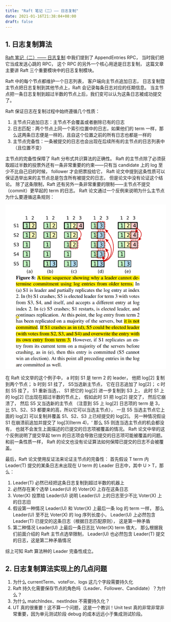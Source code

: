 ```yaml
---
title: "Raft 笔记（二）—— 日志复制"
date: 2021-01-16T21:38:04+08:00
draft: false
---
```


## 1. 日志复制算法

[Raft 笔记（二）—— 日志复制](https://coderatwork.cn/posts/notes-on-raft-1/) 中我们提到了 AppendEntries RPC，
当时我们把它当成发送心跳的 RPC，
这个 RPC 的另外一个核心用途是日志复制，
这篇文章主要讲 Raft 三个重要模块中的日志复制模块。

Raft 中的每个节点都维护一个日志列表，
客户端向主节点追加日志，
日志复制暨主节点把日志复制到其他节点上，Raft 会记录每条日志对应的任期信息。
当主节点把一条日志复制到超过半数的节点上后，我们变可以认为这条日志被成功提交了。

Raft 保证日志在复制过程中始终遵循几个性质：

1. 主节点只追加日志：主节点不会覆盖或者删除已有的日志
2. 日志匹配：两个节点上同一个索引位置中的日志，如果他们的 term 一样，那么这两条日志便是一样的，且自这个位置之前的所有日志也都是一样的
3. 主节点完备性：一条被提交的日志也会出现在后续所有的主节点的日志列表中（且位置不变）

主节点的完备性保障了 Raft 分布式共识算法的正确性。
Raft 的主节点除了必须获取超过半数的投票外还有一条非常重要的约束——只有当 candidate 上的 log 至少不比自己旧的时候，
follower 才会把票投给它，
Raft 论文中提到这条性质可以保证选举出来的主节点总是包含所有被提交的日志，
但是论文中没有论证这个结论。
除了这条限制，Raft 还有另外一条非常重要的限制——主节点不提交（commit）更早起的 term 的日志。
Raft 论文通过一个反例来说明为什么主节点为什么要遵循这条规则：

![Raft 日志覆盖](/images/raft/log_commit_term.png)

在 Raft 论文举的这个例子中，
a 时刻 S1 是 term 2 的 leader，
他把 log[2] 复制到两个节点；
b 时刻 S1 挂了，
S5当选新主节点，
它在日志追加了 log[2]；
c 时刻 S5 挂了，
S1 重新当选，、
S1 把它的 log[2] 进一步复制到 S3 上，
此时 S1 上的 log[2] 已出现在超过半数的节点上，
假如此时 S1 把 log[2] 提交了，
然后它崩溃了，
然后 S5 又当选新的主节点
（注意到 S5 上 log[2] 日志项的 term 是 3，
比 S1、S2、S3 都要来的高，所以它可以当选主节点），
一旦 S5 当选主节点它上面的 log[2] 可以复制并覆盖 S1、S2、S3 上已经提交的 log[2]。
另一种情况假设 S1 在崩溃前追加并提交了 log[3](term 4)，‘
那么 S5 则连当选主节点的机会都没有，
也就不会发生上面描述的已提交的日志项被覆盖的情况。
Raft 论文中举的这个反例说明了提交早起 term 的日志项会导致已提交的日志项可能被覆盖的问题。
和前一条性质一样，
Raft 的论文也没有论证算法如何保障已提交的日志不会被覆盖。

最后，Raft 论文使用反证法来论证主节点的完备性：
首先假设 T term 内 Leader(T) 提交的某条日志未出现在 U term 的 Leader 日志中，其中 U > T，那么：

1. Leader(T) 必然已经把这条日志复制到超过半数的机器上
2. 必然存在某个选举 Leader(U) 的 Voter(X) 上存在这条日志
3. Voter(X)  投票给 Leader(U) 说明 Leader(U) 上的日志至少不比 Voter(X) 上的日志旧
4. 假设第一种情况 Leader(U) 和 Voter(X) 上最后一条 log 的 term 一样，
那么 Leader(U) 至不比 Voter(X) 的 log 序列长度小，
Leader(U) 上必然包含 Leader(T) 已提交的这条日志（根据日志匹配原则），
这是第一种矛盾
5. 第二种情况 Leader(U) 上最后一条日志比 Voter(X) term 值大，
那么根据我们前面介绍的 Raft 主节点选举限制，
Leader(U) 也必然包含 Leader(T) 提交的日志，这是第二种矛盾情况

综上可知 Raft 算法种的 Leader 完备性成立。

## 2. 日志复制算法实现上的几点问题

1. 为什么 currentTerm、voteFor、logs 这几个字段需要持久化
2. Raft 持久化需要保存节点的角色吗（Leader、Follower、Candidate）？为什么？
3. 为什么 matchIndex、nextIndex 不需要持久化？
4. UT 真的很重要！这不算一个问题，这是一个教训！Unit test 真的非常非常非常重要，因为单元测试阶段 debug 的成本远远小于集成测试阶段。
